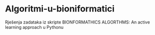 # Algoritmi-u-bioniformatici
Rješenja zadataka iz skripte BIONFORMATHICS ALGORTHMS: An active learning approach u Pythonu

